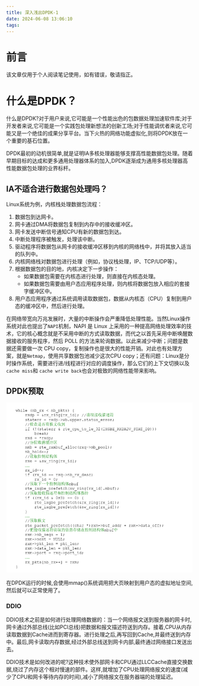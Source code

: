 ```yaml
---
title: 深入浅出DPDK-1
date: 2024-06-08 13:06:10
tags:
---
```


# 前言

该文章仅用于个人阅读笔记使用，如有错误，敬请指正。

# 什么是DPDK？

什么是DPDK?对于用户来说,它可能是一个性能出色的包数据处理加速软件库;对于开发者来说,它可能是一个实践包处理新想法的创新工场;对于性能调优者来说,它可能又是一个绝佳的成果分享平台。当下火热的网络功能虚拟化,则将DPDK放在一个重要的基石位置。

DPDK最初的动机很简单,就是证明IA多核处理器能够支撑高性能数据包处理。随着早期目标的达成和更多通用处理器体系的加入,DPDK逐渐成为通用多核处理器高性能数据包处理的业界标杆。

## IA不适合进行数据包处理吗？

Linux系统为例，内核栈处理数据包流程：

1. 数据包到达网卡。
2. 网卡通过DMA将数据包复制到内存中的接收缓冲区。
3. 网卡发送中断信号通知CPU有新的数据包到达。
4. 中断处理程序被触发，处理该中断。
5. 驱动程序将数据包从网卡的接收缓冲区移到内核的网络栈中，并将其放入适当的队列中。
6. 内核网络栈对数据包进行处理（例如，协议栈处理，IP、TCP/UDP等）。
7. 根据数据包的目的地，内核决定下一步操作：
    - 如果数据包需要在内核态进行处理，则直接在内核态处理。
    - 如果数据包需要由用户态应用程序处理，则内核将数据包放入相应的套接字缓冲区中。
8. 用户态应用程序通过系统调用读取数据包，数据从内核态（CPU）复制到用户态的缓冲区中，然后进行处理。

在网络带宽向万兆发展时，大量的中断操作会严重降低处理性能。当然Linux操作系统对此也提出了`NAPI`机制，NAPI 是 Linux 上采用的一种提高网络处理效率的技术，它的核心概念就是不采用中断的方式读取数据，而代之以首先采用中断唤醒数据接收的服务程序，然后 POLL 的方法来轮询数据。以此来减少中断；问题是数据还需要做一次 CPU copy，复制操作也是很大的性能开销。对此也有处理方案，就是`Netmap`，使用共享数据包池减少这次CPU copy；还有问题：Linux是分时操作系统，需要进行进/线程进行对应的调度操作，那么它们的上下文切换以及`cache miss`和 `cache write back`也会对极致的网络性能带来影响。

## DPDK预取

![alt text](image.png)

在DPDK运行的时候,会使用mmap()系统调用把大页映射到用户态的虚拟地址空间,然后就可以正常使用了。

### DDIO

DDIO技术之前是如何进行处理网络数据的：当一个网络报文送到服务器的网卡时,网卡通过外部总线(比如PCI总线)把数据和报文描述符送到内存。接着,CPU从内存读取数据到Cache进而到寄存器。进行处理之后,再写回到Cache,并最终送到内存中。最后,网卡读取内存数据,经过外部总线送到网卡内部,最终通过网络接口发送出去。

DDIO技术是如何改进的呢?这种技术使外部网卡和CPU通过LLCCache直接交换数据,绕过了内存这个相对慢速的部件。这样,就增加了CPU处理网络报文的速度(减少了CPU和网卡等待内存的时间),减小了网络报文在服务器端的处理延迟。
